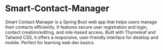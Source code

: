 # Smart-Contact-Manager
Smart Contact Manager is a Spring Boot web app that helps users manage their contacts efficiently. It features secure user registration and login, contact creation/editing, and role-based access. Built with Thymeleaf and Tailwind CSS, it offers a responsive, user-friendly interface for desktop and mobile. Perfect for learning web dev basics.
